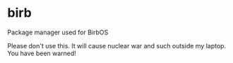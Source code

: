 # birb
Package manager used for BirbOS

Please don't use this. It will cause nuclear war and such outside my laptop. You have been warned!
